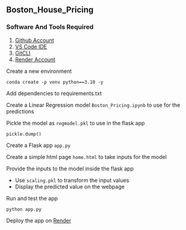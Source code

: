 ## Boston_House_Pricing

### Software And Tools Required

1. [Github Account](https://github.com)
2. [VS Code IDE](https://code.visualstudio.com/)
3. [GitCLI](https://git-scm.com/book/en/v2/Getting-Started-The-Command-Line)
4. [Render Account](https://dashboard.render.com)

Create a new environment
```
conda create -p venv python==3.10 -y
```
Add dependencies to requirements.txt

Create a Linear Regression model ```Boston_Pricing.ipynb``` to use for the predictions

Pickle the model as ```regmodel.pkl``` to use in the flask app

```
pickle.dump()
```

Create a Flask app ```app.py```

Create a simple html page ```home.html``` to take inputs for the model

Provide the inputs to the model inside the flask app
* Use ```scaling.pkl``` to transform the input values
* Display the predicted value on the webpage

Run and test the app
```
python app.py
```

Deploy the app on [Render](dashboard.render.com)